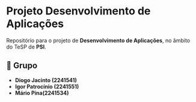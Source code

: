 # Projeto Desenvolvimento de Aplicações

Repositório para o projeto de **Desenvolvimento de Aplicações**, no âmbito do TeSP de **PSI**.

## 👥 Grupo

- **Diogo Jacinto (2241541)**
- **Igor Patrocínio (2241551)**
- **Mário Pina(2241534)**